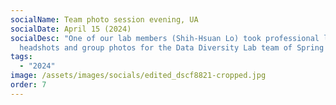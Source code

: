 ```yaml
---
socialName: Team photo session evening, UA
socialDate: April 15 (2024)
socialDesc: "One of our lab members (Shih-Hsuan Lo) took professional level
  headshots and group photos for the Data Diversity Lab team of Spring 2024!  "
tags:
  - "2024"
image: /assets/images/socials/edited_dscf8821-cropped.jpg
order: 7
---
```

